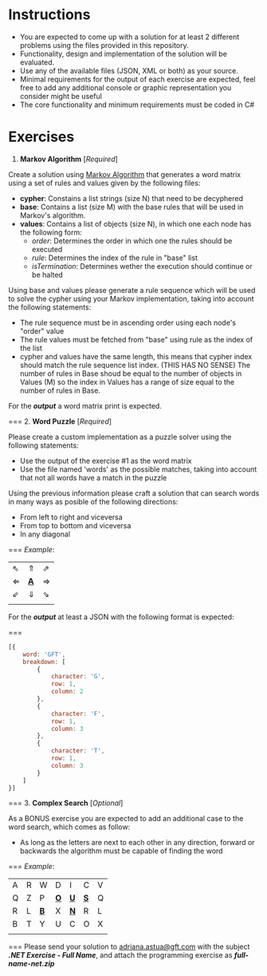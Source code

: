 Instructions
============

* You are expected to come up with a solution for at least 2 different problems using the files provided in this repository.
* Functionality, design and implementation of the solution will be evaluated.
* Use any of the available files (JSON, XML or both) as your source.
* Minimal requirements for the output of each exercise are expected, feel free to add any additional console or graphic representation you consider might be useful
* The core functionality and minimum requirements must be coded in C#

Exercises
=========

1. **Markov Algorithm** [*Required*]

  Create a solution using [Markov Algorithm](https://en.wikipedia.org/wiki/Markov_algorithm)  that generates a word matrix using a set of rules and values given by the following files:

  * **cypher**: Constains a list strings (size N) that need to be decyphered
  * **base**: Contains a list (size M) with the base rules that will be used in Markov's algorithm.
  * **values**: Contains a list of objects (size N), in which one each node has the following form:
    * *order*: Determines the order in which one the rules should be executed
    * *rule*: Determines the index of the rule in "base" list
    * *isTermination*: Determines wether the execution should continue or be halted

  Using base and values please generate a rule sequence which will be used to solve the cypher using your Markov implementation, taking into account the following statements:
  
  * The rule sequence must be in ascending order using each node's "order" value
  * The rule values must be fetched from "base" using rule as the index of the list
  * cypher and values have the same length, this means that cypher index should match the rule sequence list index. (THIS HAS NO SENSE) The number of rules in Base shoud be equal to the number of objects in Values (M) so the index in Values has a range of size equal to the number of rules in Base. 


  For the ***output*** a word matrix print is expected.

  ===
2. **Word Puzzle** [*Required*]

  Please create a custom implementation as a puzzle solver using the following statements:

  * Use the output of the exercise #1 as the word matrix
  * Use the file named 'words' as the possible matches, taking into account that not all words have a match in the puzzle

  Using the previous information please craft a solution that can search words in many ways as posible of the following directions:

  * From left to right and viceversa
  * From top to bottom and viceversa
  * In any diagonal

  ===
    *Example*:

  |     |       |     |
  |-----|-------|-----|
  | ⇖   | ⇑     | ⇗   |
  | ⇐   | [**A**](#) | ⇒   |
  | ⇙   | ⇓     | ⇘   |
  |     |       |     |

  For the ***output*** at least a JSON with the following format is expected:

  ===
  ```javascript
  [{
      word: 'GFT',
      breakdown: [
          {
              character: 'G',
              row: 1,
              column: 2
          },
          {
              character: 'F',
              row: 1,
              column: 3
          },
          {
              character: 'T',
              row: 1,
              column: 3
          }
      ]
  }]
  ```
  ===
3. **Complex Search** [*Optional*]

  As a BONUS exercise you are expected to add an additional case to the word search, which comes as follow:

  * As long as the letters are next to each other in any direction, forward or backwards the algorithm must be capable of finding the word

  ===
  *Example*:

  |     |     |       |       |       |       |     |
  |-----|-----|-------|-------|-------|-------|-----|
  | A   | R   | W     | D     | I     | C     | V   |
  | Q   | Z   | P     | [**O**](#) | [**U**](#) | [**S**](#) | Q   |
  | R   | L   | [**B**](#) | X     | [**N**](#) | R     | L   |
  | B   | T   | Y     | U     | C     | O     | X   |
  |     |     |       |       |       |       |     |

===
Please send your solution to adriana.astua@gft.com with the subject ***.NET Exercise - Full Name***, and attach the programming exercise as ***full-name-net.zip***
